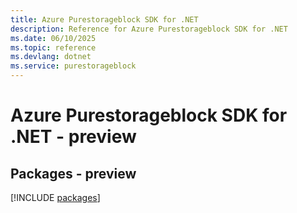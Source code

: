 ```yaml
---
title: Azure Purestorageblock SDK for .NET
description: Reference for Azure Purestorageblock SDK for .NET
ms.date: 06/10/2025
ms.topic: reference
ms.devlang: dotnet
ms.service: purestorageblock
---
```

# Azure Purestorageblock SDK for .NET - preview
## Packages - preview
[!INCLUDE [packages](purestorageblock-index.md)]